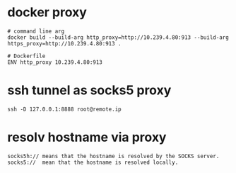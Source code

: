 # docker proxy
```
# command line arg
docker build --build-arg http_proxy=http://10.239.4.80:913 --build-arg https_proxy=http://10.239.4.80:913 .

# Dockerfile
ENV http_proxy 10.239.4.80:913
```

# ssh tunnel as socks5 proxy
```
ssh -D 127.0.0.1:8888 root@remote.ip
```

# resolv hostname via proxy
```
socks5h:// means that the hostname is resolved by the SOCKS server.
socks5://  mean that the hostname is resolved locally. 
```
